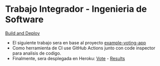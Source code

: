 # Trabajo Integrador - Ingenieria de Software 

[Build and Deploy](https://github.com/CarolinaMisa/trabajo-integrador-is3/workflows/Build%20and%20Deploy/badge.svg)

* El siguiente trabajo sera en base al proyecto [example-voting-app](https://github.com/dockersamples/example-voting-app)
* Como herramienta de CI use GitHub Actions junto con code inspector para analisis de codigo.
* Finalmente, sera desplegada en Heroku: [Vote](https://tp-vote.herokuapp.com/) - [Results](https://tp-result.herokuapp.com/)

